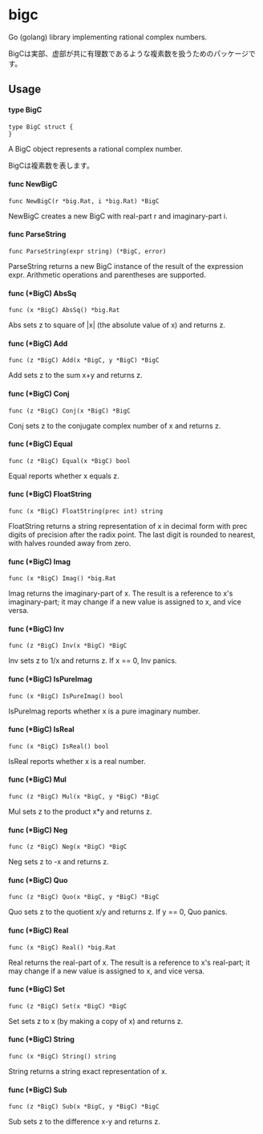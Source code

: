 # bigc

Go (golang) library implementing rational complex numbers.

BigCは実部、虚部が共に有理数であるような複素数を扱うためのパッケージです。

## Usage

#### type BigC

    type BigC struct {
    }

A BigC object represents a rational complex number.

BigCは複素数を表します。

#### func  NewBigC

    func NewBigC(r *big.Rat, i *big.Rat) *BigC

NewBigC creates a new BigC with real-part r and imaginary-part i.

#### func  ParseString

    func ParseString(expr string) (*BigC, error)

ParseString returns a new BigC instance of the result of the expression expr.
Arithmetic operations and parentheses are supported.

#### func (*BigC) AbsSq

    func (x *BigC) AbsSq() *big.Rat

Abs sets z to square of |x| (the absolute value of x) and returns z.

#### func (*BigC) Add

    func (z *BigC) Add(x *BigC, y *BigC) *BigC

Add sets z to the sum x+y and returns z.

#### func (*BigC) Conj

    func (z *BigC) Conj(x *BigC) *BigC

Conj sets z to the conjugate complex number of x and returns z.

#### func (*BigC) Equal

    func (z *BigC) Equal(x *BigC) bool

Equal reports whether x equals z.

#### func (*BigC) FloatString

    func (x *BigC) FloatString(prec int) string

FloatString returns a string representation of x in decimal form with prec
digits of precision after the radix point. The last digit is rounded to nearest,
with halves rounded away from zero.

#### func (*BigC) Imag

    func (x *BigC) Imag() *big.Rat

Imag returns the imaginary-part of x. The result is a reference to x's
imaginary-part; it may change if a new value is assigned to x, and vice versa.

#### func (*BigC) Inv

    func (z *BigC) Inv(x *BigC) *BigC

Inv sets z to 1/x and returns z. If x == 0, Inv panics.

#### func (*BigC) IsPureImag

    func (x *BigC) IsPureImag() bool

IsPureImag reports whether x is a pure imaginary number.

#### func (*BigC) IsReal

    func (x *BigC) IsReal() bool

IsReal reports whether x is a real number.

#### func (*BigC) Mul

    func (z *BigC) Mul(x *BigC, y *BigC) *BigC

Mul sets z to the product x*y and returns z.

#### func (*BigC) Neg

    func (z *BigC) Neg(x *BigC) *BigC

Neg sets z to -x and returns z.

#### func (*BigC) Quo

    func (z *BigC) Quo(x *BigC, y *BigC) *BigC

Quo sets z to the quotient x/y and returns z. If y == 0, Quo panics.

#### func (*BigC) Real

    func (x *BigC) Real() *big.Rat

Real returns the real-part of x. The result is a reference to x's real-part; it
may change if a new value is assigned to x, and vice versa.

#### func (*BigC) Set

    func (z *BigC) Set(x *BigC) *BigC

Set sets z to x (by making a copy of x) and returns z.

#### func (*BigC) String

    func (x *BigC) String() string

String returns a string exact representation of x.

#### func (*BigC) Sub

    func (z *BigC) Sub(x *BigC, y *BigC) *BigC

Sub sets z to the difference x-y and returns z.
